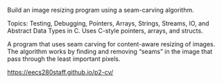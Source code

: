 Build an image resizing program using a seam-carving algorithm.

Topics: Testing, Debugging, Pointers, Arrays, Strings, Streams, IO, and Abstract Data Types in C. Uses C-style pointers, arrays, and structs.

A program that uses seam carving for content-aware resizing of images. The algorithm works by finding and removing “seams” in the image that pass through the least important pixels.

https://eecs280staff.github.io/p2-cv/
